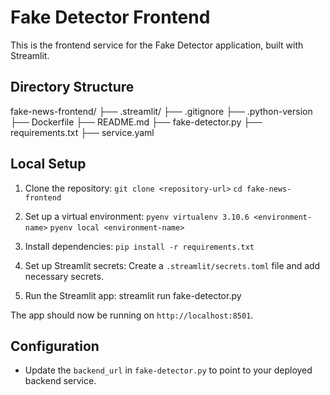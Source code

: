 # Fake Detector Frontend

This is the frontend service for the Fake Detector application, built with Streamlit.

## Directory Structure
fake-news-frontend/
├── .streamlit/
├── .gitignore
├── .python-version
├── Dockerfile
├── README.md
├── fake-detector.py
├── requirements.txt
├── service.yaml

## Local Setup

1. Clone the repository:
`git clone <repository-url>`
`cd fake-news-frontend`

2. Set up a virtual environment:
`pyenv virtualenv 3.10.6 <environment-name>`
`pyenv local <environment-name>`

3. Install dependencies:
`pip install -r requirements.txt`

4. Set up Streamlit secrets:
Create a `.streamlit/secrets.toml` file and add necessary secrets.

5. Run the Streamlit app:
streamlit run fake-detector.py

The app should now be running on `http://localhost:8501`.

## Configuration

- Update the `backend_url` in `fake-detector.py` to point to your deployed backend service.
